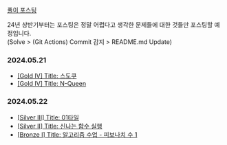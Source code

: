 [풀이 포스팅](https://mag1c.tistory.com/category/%EC%BD%94%EB%94%A9%ED%85%8C%EC%8A%A4%ED%8A%B8)

24년 상반기부터는 포스팅은 정말 어렵다고 생각한 문제들에 대한 것들만 포스팅할 예정입니다.
<br>
(Solve > (Git Actions) Commit 감지 > README.md Update)


### 2024.05.21<br>
- [[Gold IV] Title: 스도쿠](https://www.acmicpc.net/problem/2580)<br>
- [[Gold IV] Title: N-Queen](https://www.acmicpc.net/problem/9663)

### 2024.05.22<br>
- [[Silver III] Title: 01타일](https://www.acmicpc.net/problem/1904)<br>
- [[Silver II] Title: 신나는 함수 실행](https://www.acmicpc.net/problem/9184)<br>
- [[Bronze I] Title: 알고리즘 수업 - 피보나치 수 1](https://www.acmicpc.net/problem/24416)<br>
